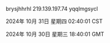brysjhhrhl 219.139.197.74 yqqlmgsycl

2024年 10月 31日 星期四 02:40:01 CST

2024年 10月 30日 星期三 18:40:01 GMT
